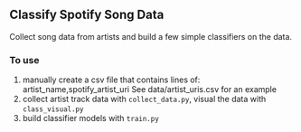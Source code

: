 ## Classify Spotify Song Data
Collect song data from artists and build a few simple classifiers on the data. 

### To use
1. manually create a csv file that contains lines of: artist_name,spotify_artist_uri
See data/artist_uris.csv for an example
2. collect artist track data with `collect_data.py`, visual the data with `class_visual.py`
3. build classifier models with `train.py`

